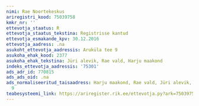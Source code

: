 ```yaml
---
nimi: Rae Noortekeskus
ariregistri_kood: 75039758
kmkr_nr: ''
ettevotja_staatus: R
ettevotja_staatus_tekstina: Registrisse kantud
ettevotja_esmakande_kpv: 30.12.2016
ettevotja_aadress: .na
asukoht_ettevotja_aadressis: Aruküla tee 9
asukoha_ehak_kood: 2377
asukoha_ehak_tekstina: Jüri alevik, Rae vald, Harju maakond
indeks_ettevotja_aadressis: '75301'
ads_adr_id: 770815
ads_ads_oid: .na
ads_normaliseeritud_taisaadress: Harju maakond, Rae vald, Jüri alevik, Aruküla tee
  9
teabesysteemi_link: https://ariregister.rik.ee/ettevotja.py?ark=75039758&ref=rekvisiidid
---
```

